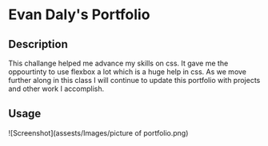 # Evan Daly's Portfolio

## Description

This challange helped me advance my skills on css. It gave me the oppourtinty to use flexbox a lot which is a huge help in css. As we move further along in this class I will continue to update this portfolio with projects and other work I accomplish.

## Usage

![Screenshot](assests/Images/picture of portfolio.png)